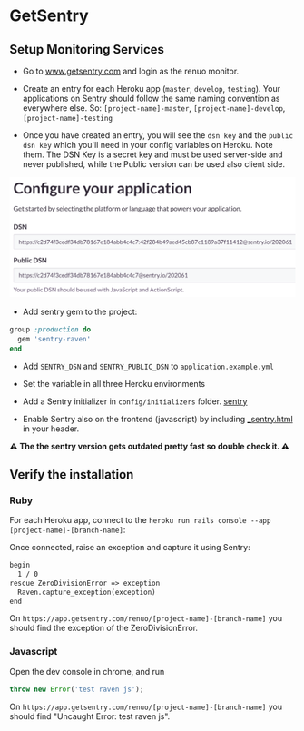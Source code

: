 # GetSentry

## Setup Monitoring Services

* Go to www.getsentry.com and login as the renuo monitor.

* Create an entry for each Heroku app (`master`, `develop`, `testing`). Your applications on Sentry should follow the same naming convention as everywhere else.
So: `[project-name]-master`, `[project-name]-develop`, `[project-name]-testing`

* Once you have created an entry, you will see the `dsn key` and the `public dsn key` which you'll need in your config variables on Heroku. Note them.
The DSN Key is a secret key and must be used server-side and never published, while the Public version can be used also client side.

![getsentry_dsn](../images/getsentry.png)

* Add sentry gem to the project:

```ruby
group :production do
  gem 'sentry-raven'
end
```

* Add `SENTRY_DSN` and `SENTRY_PUBLIC_DSN` to `application.example.yml`
* Set the variable in all three Heroku environments
* Add a Sentry initializer in `config/initializers` folder. [sentry](../templates/config/initializers/sentry.rb)

* Enable Sentry also on the frontend (javascript) by including [_sentry.html](../templates/app/views/shared/_sentry.html.erb) in your header.

**:warning: The the sentry version gets outdated pretty fast so double check it. :warning:**

## Verify the installation

### Ruby

For each Heroku app, connect to the `heroku run rails console --app [project-name]-[branch-name]`:

Once connected, raise an exception and capture it using Sentry:

```
begin
  1 / 0
rescue ZeroDivisionError => exception
  Raven.capture_exception(exception)
end
```

On `https://app.getsentry.com/renuo/[project-name]-[branch-name]` you should find the exception of the ZeroDivisionError.

### Javascript

Open the dev console in chrome, and run

```js
throw new Error('test raven js');
```

On `https://app.getsentry.com/renuo/[project-name]-[branch-name]` you should find "Uncaught Error: test raven js".
